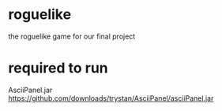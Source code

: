 # roguelike
the roguelike game for our final project

# required to run
AsciiPanel.jar
https://github.com/downloads/trystan/AsciiPanel/asciiPanel.jar
